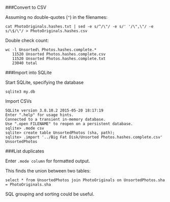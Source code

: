 
###Convert to CSV 

Assuming no double-quotes (`"`) in the filenames:

```
cat PhotoOriginals.hashes.txt | sed -e s/^/\"/ -e s/' '/\",\"/ -e s/\$/\"/ > PhotoOriginals.hashes.csv 
```

Double check count:

```
wc -l Unsorted\ Photos.hashes.complete.*
   11520 Unsorted Photos.hashes.complete.csv
   11520 Unsorted Photos.hashes.complete.txt
   23040 total
```

###Import into SQLite

Start SQLite, specifying the database

```
sqlite3 my.db
```

Import CSVs

```
SQLite version 3.8.10.2 2015-05-20 18:17:19
Enter ".help" for usage hints.
Connected to a transient in-memory database.
Use ".open FILENAME" to reopen on a persistent database.
sqlite> .mode csv
sqlite> create table UnsortedPhotos (sha, path);
sqlite> .import '../Big Fat Disk/Unsorted Photos.hashes.complete.csv' UnsortedPhotos
```

###List duplicates

Enter `.mode column` for formatted output.

This finds the union between two tables:

```
select * from UnsortedPhotos join PhotoOriginals on UnsortedPhotos.sha = PhotoOriginals.sha
```
SQL grouping and sorting could be useful.